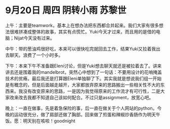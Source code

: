 # 9月20日 周四 阴转小雨 苏黎世

上午：主要是teamwork，基本上在想办法把东西都合并起来。我们大家有很多想法很难拼凑成整体的故事，其实有点慌忙。Yuki今天才过来，而且用的是借的电脑；Nijat今天没有过来。中午：带的葱油鸡很好吃，本来可以很快吃完就回去工作，结果Yuki又拉着我出去聊天。浪费了一个小时多。下午：本来下午不准备跟Eleni讨论，但是Yuki想去聊天就还是被拉着去了。讲来讲去还是围着我的mandelbrot，突然心中想到了一句话：不要用设计的花哨掩盖技术的贫瘠。最后我还是打算跟Eleni单独聊了下。其实我就是想说我们组一开始是有概念的，但是后面越走越开，大家都放弃原来的思路搬出一些相关性不大的东西来。我没有改变原来的思路，一是因为我觉得原来的工作流才有可行性，二是大家改来改去我都不知道自己该如何配合。不过只是assignment，放宽心吧。晚上：一直在做事，先是着急保险的事，后一直在做关于个人网站的python。今晚的运动很充分，做了肩部还做了胸部。回来做了煎蛋和辣椒炒香肠作为明天午饭。愿：明天别在咳啦！goodnight

